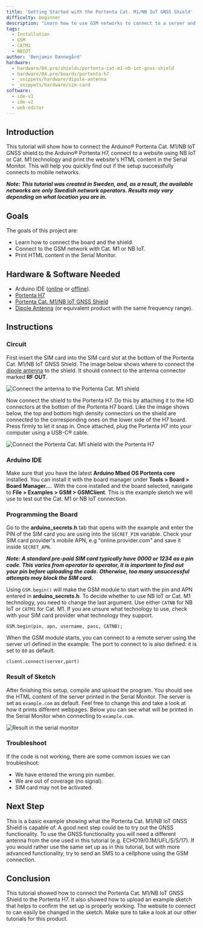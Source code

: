 ```yaml
---
title: 'Getting Started with the Portenta Cat. M1/NB IoT GNSS Shield'
difficulty: beginner
description: "Learn how to use GSM networks to connect to a server and print it's content in the serial monitor."
tags:
  - Installation
  - GSM
  - CATM1
  - NBIOT
author: 'Benjamin Dannegård'
hardware:
  - hardware/04.pro/shields/portenta-cat-m1-nb-iot-gnss-shield
  - hardware/04.pro/boards/portenta-h7
  - _snippets/hardware/dipole-antenna
  - _snippets/hardware/sim-card
software:
  - ide-v1
  - ide-v2
  - web-editor
---
```


## Introduction 

This tutorial will show how to connect the Arduino® Portenta Cat. M1/NB IoT GNSS shield to the Arduino® Portenta H7, connect to a website using NB IoT or Cat. M1 technology and print the website's HTML content in the Serial Monitor. This will help you quickly find out if the setup successfully connects to mobile networks.

***Note: This tutorial was created in Sweden, and, as a result, the available networks are only Swedish network operators. Results may vary depending on what location you are in.***

## Goals

The goals of this project are:

- Learn how to connect the board and the shield.
- Connect to the GSM network with Cat. M1 or NB IoT.
- Print HTML content in the Serial Monitor.

## Hardware & Software Needed

- Arduino IDE ([online](https://create.arduino.cc/) or [offline](https://www.arduino.cc/en/main/software)).
- [Portenta H7](https://store.arduino.cc/products/portenta-h7)
- [Portenta Cat. M1/NB IoT GNSS Shield](https://store.arduino.cc/products/portenta-catm1)
- [Dipole Antenna](https://store.arduino.cc/antenna) (or equivalent product with the same frequency range).

## Instructions

### Circuit

First insert the SIM card into the SIM card slot at the bottom of the Portenta Cat. M1/NB IoT GNSS Shield. The image below shows where to connect the [dipole antenna](https://store.arduino.cc/antenna) to the shield. It should connect to the antenna connector marked **RF OUT**.

![Connect the antenna to the Portenta Cat. M1 shield](assets/Antenna_Cat_M1.svg)

Now connect the shield to the Portenta H7. Do this by attaching it to the HD connectors at the bottom of the Portenta H7 board. Like the image shows below, the top and bottom high density connectors on the shield are connected to the corresponding ones on the lower side of the H7 board. Press firmly to let it snap in. Once attached, plug the Portenta H7 into your computer using a USB-C® cable.

![Connect the Portenta Cat. M1 shield with the Portenta H7](assets/Connect_Cat_M1_to_Portenta_H7.svg)

### Arduino IDE

Make sure that you have the latest **Arduino Mbed OS Portenta core** installed. You can install it with the board manager under **Tools > Board > Board Manager...**. With the core installed and the board selected, navigate to **File > Examples > GSM > GSMClient**. This is the example sketch we will use to test out the Cat. M1 or NB IoT connection.

### Programming the Board

Go to the **arduino_secrets.h** tab that opens with the example and enter the PIN of the SIM card you are using into the `SECRET_PIN` variable. Check your SIM card provider's mobile APN, e.g "online.provider.com" and save it inside `SECRET_APN`.

***Note: A standard pre-paid SIM card typically have 0000 or 1234 as a pin code. This varies from operator to operator, it is important to find out your pin before uploading the code. Otherwise, too many unsuccessful attempts may block the SIM card.***

Using `GSM.begin()` will make the GSM module to start with the pin and APN entered in **arduino_secrets.h**. To decide whether to use NB IoT or Cat. M1 technology, you need to change the last argument. Use either `CATNB` for NB IoT or `CATM1` for Cat. M1. If you are unsure what technology to use, check with your SIM card provider what technology they support.

```arduino
GSM.begin(pin, apn, username, pass, CATNB);
```

When the GSM module starts, you can connect to a remote server using the server url defined in the example. The port to connect to is also defined: it is set to `80` as default.

```arduino
client.connect(server,port)
```

### Result of Sketch

After finishing this setup, compile and upload the program. You should see the HTML content of the server printed in the Serial Monitor. The server is set as `example.com` as default. Feel free to change this and take a look at how it prints different webpages. Below you can see what will be printed in the Serial Monitor when connecting to `example.com`.

![Result in the serial monitor](assets/Cat-M1-serial-monitor.png)

### Troubleshoot

If the code is not working, there are some common issues we can troubleshoot:

- We have entered the wrong pin number.
- We are out of coverage (no signal).
- SIM card may not be activated.

## Next Step

This is a basic example showing what the Portenta Cat. M1/NB IoT GNSS Shield is capable of. A good next step could be to try out the GNSS functionality. To use the GNSS functionality you will need a different antenna from the one used in this tutorial (e.g. ECHO19/0.1M/UFL/S/S/17). If you would rather use the same set up as in this tutorial, but with more advanced functionality, try to send an SMS to a cellphone using the GSM connection.

## Conclusion

This tutorial showed how to connect the Portenta Cat. M1/NB IoT GNSS Shield to the Portenta H7. It also showed how to upload an example sketch that helps to confirm the set up is properly working. The website to connect to can easily be changed in the sketch. Make sure to take a look at our other tutorials for this product.
